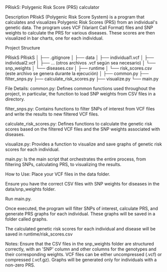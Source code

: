 PRiskS: Polygenic Risk Score (PRS) calculator

Description
PRiskS (Polygenic Risk Score System) is a program that calculates and visualizes Polygenic Risk Scores (PRS) from an individual's genetic data. The program uses VCF (Variant Call Format) files and SNP weights to calculate the PRS for various diseases. These scores are then visualized in bar charts, one for each individual.

Project Structure

PRiskS
PRiskS
│
├── .gitignore
│
├── data
│   ├── individual1.vcf
│   ├── individual2.vcf
│   ├── ... (otros archivos .vcf según sea necesario)
│   └── snp_weights
│       └── diseases.csv
│
├── runtime
│   └── risk_scores.csv (este archivo se genera durante la ejecución)
│
├── common.py
├── filter_snps.py
├── calculate_risk_scores.py
├── visualize.py
└── main.py

File Details:
common.py: Defines common functions used throughout the project, in particular, the function to load SNP weights from CSV files in a directory.

filter_snps.py: Contains functions to filter SNPs of interest from VCF files and write the results to new filtered VCF files.

calculate_risk_scores.py: Defines functions to calculate the genetic risk scores based on the filtered VCF files and the SNP weights associated with diseases.

visualize.py: Provides a function to visualize and save graphs of genetic risk scores for each individual.

main.py: Is the main script that orchestrates the entire process, from filtering SNPs, calculating PRS, to visualizing the results.

How to Use:
Place your VCF files in the data folder.

Ensure you have the correct CSV files with SNP weights for diseases in the data/snp_weights folder.

Run main.py.

Once executed, the program will filter SNPs of interest, calculate PRS, and generate PRS graphs for each individual. These graphs will be saved in a folder called graphs.

The calculated genetic risk scores for each individual and disease will be saved in runtime/risk_scores.csv

Notes:
Ensure that the CSV files in the snp_weights folder are structured correctly, with an 'SNP' column and other columns for the genotypes and their corresponding weights.
VCF files can be either uncompressed (.vcf) or compressed (.vcf.gz).
Graphs will be generated only for individuals with a non-zero PRS.